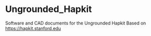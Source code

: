 # Ungrounded_Hapkit

Software and CAD documents for the Ungrounded Hapkit
Based on https://hapkit.stanford.edu 
